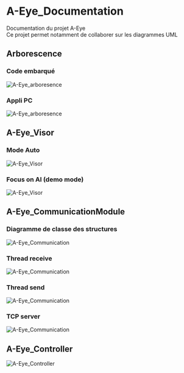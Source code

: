 # A-Eye_Documentation
Documentation du projet A-Eye  
Ce projet permet notamment de collaborer sur les diagrammes UML  

## Arborescence
### Code embarqué
![A-Eye_arboresence](/out/plantuml/A-Eye_arboresence/arbo_zybo.png) 
### Appli PC
![A-Eye_arboresence](/out/plantuml/A-Eye_arboresence/arbo_PC.png) 

## A-Eye_Visor
### Mode Auto
![A-Eye_Visor](/out/plantuml/A-Eye_Visor/Sequence_mode_auto.png)  
### Focus on AI (demo mode)
![A-Eye_Visor](/out/plantuml/A-Eye_Visor/Sequence_IA.png)

## A-Eye_CommunicationModule
### Diagramme de classe des structures
![A-Eye_Communication](/out/plantuml/A-Eye_Communication/Communication_structures.png)
### Thread receive
![A-Eye_Communication](/out/plantuml/A-Eye_Communication/thr_tcp_rcv.png)  
### Thread send
![A-Eye_Communication](/out/plantuml/A-Eye_Communication/thr_tcp_send.png)
### TCP server
![A-Eye_Communication](/out/plantuml/A-Eye_Communication/tcp_server.png)


## A-Eye_Controller
![A-Eye_Controller](/out/plantuml/A-Eye_Controller/A-Eye_Controller_sequence_diagram.png)
